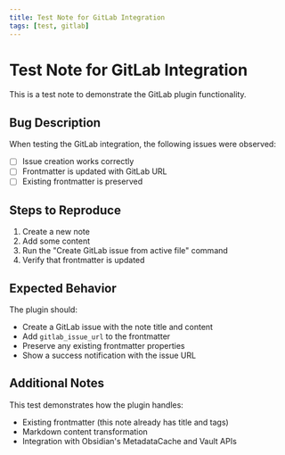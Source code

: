 ```yaml
---
title: Test Note for GitLab Integration
tags: [test, gitlab]
---
```


# Test Note for GitLab Integration

This is a test note to demonstrate the GitLab plugin functionality.

## Bug Description

When testing the GitLab integration, the following issues were observed:

- [ ] Issue creation works correctly
- [ ] Frontmatter is updated with GitLab URL
- [ ] Existing frontmatter is preserved

## Steps to Reproduce

1. Create a new note
2. Add some content
3. Run the "Create GitLab issue from active file" command
4. Verify that frontmatter is updated

## Expected Behavior

The plugin should:

- Create a GitLab issue with the note title and content
- Add `gitlab_issue_url` to the frontmatter
- Preserve any existing frontmatter properties
- Show a success notification with the issue URL

## Additional Notes

This test demonstrates how the plugin handles:

- Existing frontmatter (this note already has title and tags)
- Markdown content transformation
- Integration with Obsidian's MetadataCache and Vault APIs

